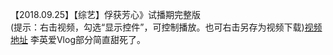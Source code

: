【2018.09.25】【综艺】俘获芳心》试播期完整版        
(提示：右击视频，勾选“显示控件”，可控制播放。也可右击另存为视频下载)[视频地址](https://video.h5.weibo.cn/1034:4342237404800521/4342241638184879)
李英爱Vlog部分简直甜死了。  
